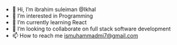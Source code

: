 - 👋 Hi, I’m ibrahim suleiman @Ikhal
- 👀 I’m interested in Programming
- 🌱 I’m currently learning React
- 💞️ I’m looking to collaborate on full stack software development
- 📫 How to reach me ismuhammadmi7@gmail.com

<!---
Ikhal/Ikhal is a ✨ special ✨ repository because its `README.md` (this file) appears on your GitHub profile.
You can click the Preview link to take a look at your changes.
--->
